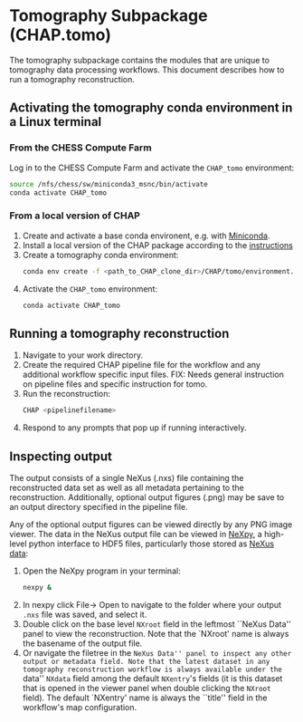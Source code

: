 # Tomography Subpackage (CHAP.tomo)

The tomography subpackage contains the modules that are unique to tomography data processing workflows. This document describes how to run a tomography reconstruction.

## Activating the tomography conda environment in a Linux terminal

### From the CHESS Compute Farm

Log in to the CHESS Compute Farm and activate the `CHAP_tomo` environment:
```bash
source /nfs/chess/sw/miniconda3_msnc/bin/activate
conda activate CHAP_tomo
```

### From a local version of CHAP

1. Create and activate a base conda environent, e.g. with [Miniconda](https://docs.conda.io/projects/miniconda/en/latest/).
1. Install a local version of the CHAP package according to the [instructions](/installation.md)
1. Create a tomography conda environment:
   ```bash
   conda env create -f <path_to_CHAP_clone_dir>/CHAP/tomo/environment.yml
   ```
1. Activate the `CHAP_tomo` environment:
   ```bash
   conda activate CHAP_tomo
   ```

## Running a tomography reconstruction

1. Navigate to your work directory.
1. Create the required CHAP pipeline file for the workflow and any additional workflow specific input files. FIX: Needs general instruction on pipeline files and specific instruction for tomo.
1. Run the reconstruction:
   ```bash
   CHAP <pipelinefilename>
   ```
1. Respond to any prompts that pop up if running interactively.

## Inspecting output

The output consists of a single NeXus (.nxs) file containing the reconstructed data set as well as all metadata pertaining to the reconstruction. Additionally, optional output figures (.png) may be save to an output directory specified in the pipeline file.

Any of the optional output figures can be viewed directly by any PNG image viewer. The data in the NeXus output file can be viewed in [NeXpy](https://nexpy.github.io/nexpy/), a high-level python interface to HDF5 files, particularly those stored as [NeXus data](http://www.nexusformat.org):
1. Open the NeXpy program in your terminal:
   ```bash
   nexpy &
   ```
1. In nexpy click File-> Open to navigate to the folder where your output `.nxs` file was saved, and select it.
1. Double click on the base level `NXroot` field in the leftmost ``NeXus Data'' panel to view the reconstruction. Note that the `NXroot' name is always the basename of the output file.
1. Or navigate the filetree in the ``NeXus Data'' panel to inspect any other output or metadata field. Note that the latest dataset in any tomography reconstruction workflow is always available under the ``data'' `NXdata` field among the default `NXentry`'s fields (it is this dataset that is opened in the viewer panel when double clicking the `NXroot` field). The default `NXentry' name is always the ``title'' field in the workflow's map configuration.


